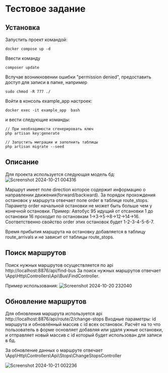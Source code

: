 # Тестовое задание

## Установка

Запустить проект командой:
```
docker compose up -d
```

Ввести команду
```
composer update
```

Вслучае возникновении ошибки "permission denied", предоставить доступ для записи в папке, например
```
sudo chmod -R 777 ./
```

Войти в консоль example_app настроек:
```
docker exec -it example_app  bash
```
и вести следующие команды:
```
// При необходимости сгенерировать ключ
php artisan key:generate

// Запустить миграции и заполнить таблицы
php artisan migrate --seed
```

## Описание
Для проекта используется следующая модель бд:
![Screenshot 2024-10-21 004316](https://github.com/user-attachments/assets/31eec534-01d5-46fc-b99f-864d6bf7168e)

Маршрут имеет поле direction которое содержит информацию о направлении движения(forward/backward).
За порядок прохождения остановок у маршрута отвечает поле order в таблице route_stops.
Параметр order начальной остановки не может быть больше чем у конечной остановки.
Пример: Автобус 95 идущий от отсановки 1 до остановки 16 проходит по остановкам 1->3->5->8->12->14->16.
Соответственно свойство order этих остановок будет 1-2-3-4-5-6-7.

Время прибытия маршрута на остановку добавляется в таблицу route_arrivals и не зависит от таблицы route_stops.

## Поиск маршрутов

Поиск нужных маршрутов осуществляется по api http://localhost:8876/api/find-bus 
За поиск нужных маршрутов отвечает \App\Http\Controllers\Api\Bus\FindController.


Пример использования:
![Screenshot 2024-10-20 232040](https://github.com/user-attachments/assets/104526a9-0598-49bb-817e-700550eb2656)

## Обновление маршрутов

Для обновления маршрута используется api http://localhost:8876/api/route/2/change-stops
Входные параметры: id маршрута и обновлённый массив с id всех остановок. 
Расчёт на то что пользователь в форме основляет добавляя или удаля ужные остановки, 
и отправляет новый массив с id который будет использован для записи в бд.

За обновление данных о маршруте отвечает \App\Http\Controllers\Api\Stops\ChangeStopsController

![Screenshot 2024-10-21 002236](https://github.com/user-attachments/assets/bcbb93c5-6147-4194-8f68-89d51155a12c)
